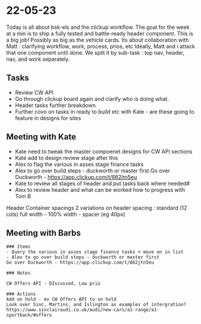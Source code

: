 # 22-05-23

Today is all about bsk-els and the clickup workflow. The goal for the week at a min is to ship a fully tested and battle-ready header component. This is a big job! Possibly as big as the vehicle cards.
Its about collaboration with Matt : clarifying workflow, work, process, prios, etc
Ideally, Matt and i attack that one component until done. We split it by sub-task : top nav, header, nav, and work separately.

## Tasks
- Review CW API
- Go through clickup board again and clarify who is doing what.
- Header tasks further breakdown
- Further covo on tasks in ready to build etc with Kate - are these going to feature in designs for sites

## Meeting with Kate
- Kate need to tweak the master compoenet designs for CW APi sections
- Kate add to design review stage after this
- Alex to flag the various in asses stage finance tasks
- Alex to go over build steps - duckworth or master first
Go over Duckworth - https://app.clickup.com/t/862jtn5eu
- Kate to review all stages of header and put tasks back where needed#
- Alex to review header and what can be worked  how to progress with Tom B

Header
Container spacings
2 variations on header spacing :
standard (12 cols)
full width - 100% width - spacer (eg 40px)

## Meeting with Barbs
    ### Items
    - Query the various in asses stage finance tasks + move on in list
    - Alex to go over build steps - duckworth or master first
    Go over Duckworth - https://app.clickup.com/t/862jtn5eu

    ### Notes

    CW Offers API - DIscussed, Low prio

    ### Actions
    Add on hold - mv CW Offers API to on hold
    Look over Sinc, Martins, and Islington as examples of intergration?
    https://www.sinclairaudi.co.uk/audi/new-cars/a1-range/a1-sportback/#offers